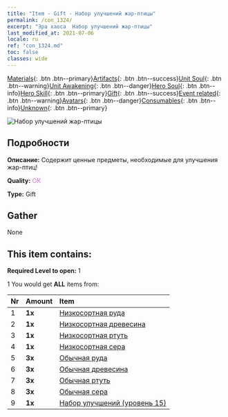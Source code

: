 ```yaml
---
title: "Item - Gift - Набор улучшений жар-птицы"
permalink: /con_1324/
excerpt: "Эра хаоса  Набор улучшений жар-птицы"
last_modified_at: 2021-07-06
locale: ru
ref: "con_1324.md"
toc: false
classes: wide
---
```

 [Materials](/ItemsRU/){: .btn .btn--primary}[Artifacts](/ItemsRU/Artifacts/){: .btn .btn--success}[Unit Soul](/ItemsRU/UnitSoul/){: .btn .btn--warning}[Unit Awakening](/ItemsRU/UnitAwakening/){: .btn .btn--danger}[Hero Soul](/ItemsRU/HeroSoul/){: .btn .btn--info}[Hero Skill](/ItemsRU/HeroSkill/){: .btn .btn--primary}[Gift](/ItemsRU/Gift/){: .btn .btn--success}[Event related](/ItemsRU/Events/){: .btn .btn--warning}[Avatars](/ItemsRU/Avatars/){: .btn .btn--danger}[Consumables](/ItemsRU/Consumables/){: .btn .btn--info}[Unknown](/ItemsRU/Unknown/){: .btn .btn--primary}

 ![Набор улучшений жар-птицы](/images/t/i_906001.png)

## Подробности
 **Описание:** Содержит ценные предметы, необходимые для улучшения жар-птиц!

 **Quality:** <span style="color: #DA70D6">OK</span>

 **Type:** Gift

## Gather

  None

## This item contains:

 **Required Level to open:** 1

 1 You would get **ALL** items  from:

  | Nr | Amount |     Item    |
  |:---|:-------|:------------|
  | 1 |  **1x** | [Низкосортная руда](/ItemsRU/mat_1/) |  | 
  | 2 |  **1x** | [Низкосортная древесина](/ItemsRU/mat_1/) |  | 
  | 3 |  **1x** | [Низкосортная ртуть](/ItemsRU/mat_2/) |  | 
  | 4 |  **1x** | [Низкосортная сера](/ItemsRU/mat_3/) |  | 
  | 5 |  **3x** | [Обычная руда](/ItemsRU/mat_6/) |  | 
  | 6 |  **3x** | [Обычная древесина](/ItemsRU/mat_7/) |  | 
  | 7 |  **3x** | [Обычная ртуть](/ItemsRU/mat_8/) |  | 
  | 8 |  **3x** | [Обычная сера](/ItemsRU/mat_9/) |  | 
  | 9 |  **1x** | [Набор улучшений (уровень 15)](/ItemsRU/con_1325/) |  | 
